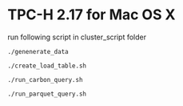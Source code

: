 # TPC-H 2.17 for Mac OS X

run following script in cluster_script folder

`./genenerate_data`

`./create_load_table.sh`

`./run_carbon_query.sh`

`./run_parquet_query.sh`


